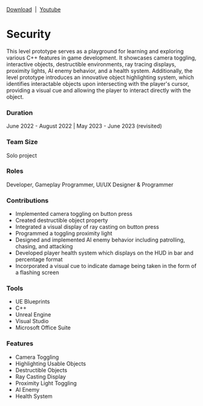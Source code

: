 [Download](https://lindseybraun.itch.io/security) &nbsp;| &nbsp;[Youtube](https://youtu.be/dGNNAskwbWw)
# Security
This level prototype serves as a playground for learning and exploring various C++ features in game development. It showcases camera toggling, interactive objects, destructible environments, ray tracing displays, proximity lights, AI enemy behavior, and a health system. Additionally, the level prototype introduces an innovative object highlighting system, which identifies interactable objects upon intersecting with the player's cursor, providing a visual cue and allowing the player to interact directly with the object.

### Duration
June 2022 - August 2022  |  May 2023 - June 2023 (revisited)

### Team Size
Solo project

### Roles
Developer, Gameplay Programmer, UI/UX Designer & Programmer

### Contributions
- Implemented camera toggling on button press
- Created destructible object property
- Integrated a visual display of ray casting on button press
- Programmed a toggling proximity light
- Designed and implemented AI enemy behavior including patrolling, chasing, and attacking
- Developed player health system which displays on the HUD in bar and percentage format
- Incorporated a visual cue to indicate damage being taken in the form of a flashing screen

### Tools
- UE Blueprints
- C++
- Unreal Engine
- Visual Studio
- Microsoft Office Suite

### Features
- Camera Toggling
- Highlighting Usable Objects
- Destructible Objects
- Ray Casting Display
- Proximity Light Toggling
- AI Enemy
- Health System
